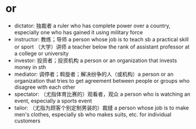 # or

- dictator: 独裁者 a ruler who has complete power over a country, especially one who has gained it using military force
- instructor: 教练；导师 a person whose job is to teach sb a practical skill or sport （大学）讲师 a teacher below the rank of assistant professor at a college or university
- investor: 投资者；投资机构 a person or an organization that invests money in sth
- mediator: 调停者；斡旋者；解决纷争的人（或机构）a person or an organization that tries to get agreement between people or groups who disagree with each other
- spectator: （尤指体育比赛的）观看者，观众 a person who is watching an event, especially a sports event
- tailor: （尤指为顾客个别定制男装的）裁缝 a person whose job is to make men's clothes, especially sb who makes suits, etc. for individual customers

